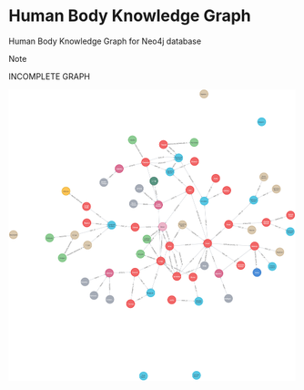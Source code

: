 # Human Body Knowledge Graph
Human Body Knowledge Graph for Neo4j database 

> [!NOTE]
> INCOMPLETE GRAPH

![Graph](graph.png)
